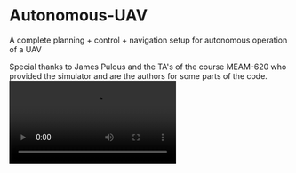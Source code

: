 # Autonomous-UAV
A complete planning + control + navigation setup for autonomous operation of a UAV

Special thanks to James Pulous and the TA's of the course MEAM-620 who provided the simulator and are the authors for some 
parts of the code.
![](videos/myMap.mp4)
